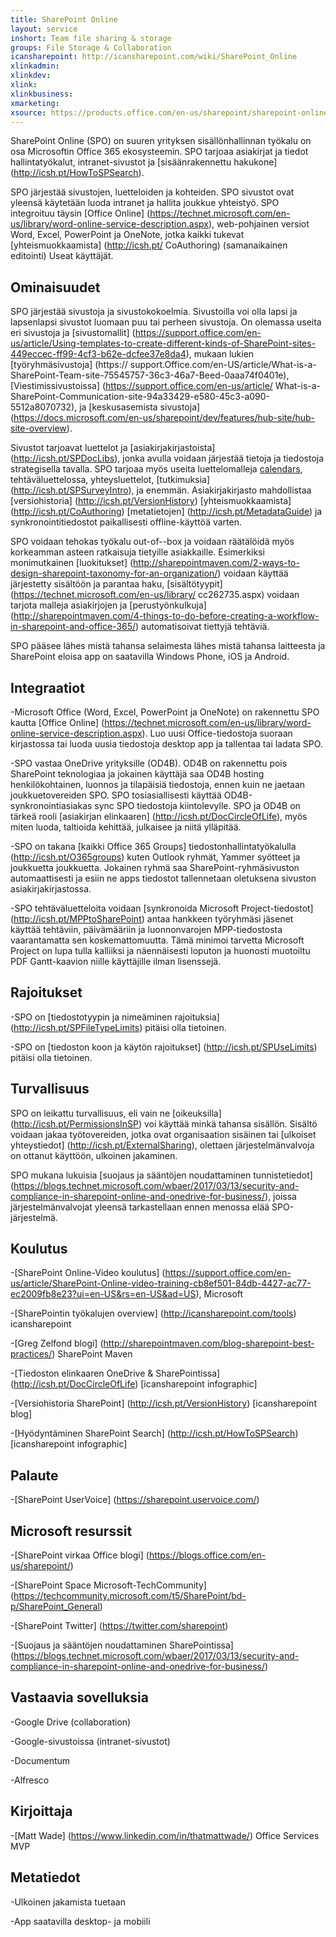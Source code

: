 ```yaml
---
title: SharePoint Online
layout: service
inshort: Team file sharing & storage
groups: File Storage & Collaboration
icansharepoint: http://icansharepoint.com/wiki/SharePoint_Online
xlinkadmin: 
xlinkdev: 
xlink: 
xlinkbusiness: 
xmarketing: 
xsource: https://products.office.com/en-us/sharepoint/sharepoint-online-collaboration-software
---
```


SharePoint Online (SPO) on suuren yrityksen sisällönhallinnan työkalu on osa Microsoftin Office 365 ekosysteemin. SPO tarjoaa asiakirjat ja tiedot hallintatyökalut, intranet-sivustot ja [sisäänrakennettu hakukone] (http://icsh.pt/HowToSPSearch).

SPO järjestää sivustojen, luetteloiden ja kohteiden. SPO sivustot ovat yleensä käytetään luoda intranet ja hallita joukkue yhteistyö. SPO integroituu täysin [Office Online] (https://technet.microsoft.com/en-us/library/word-online-service-description.aspx), web-pohjainen versiot Word, Excel, PowerPoint ja OneNote, jotka kaikki tukevat [yhteismuokkaamista] (http://icsh.pt/ CoAuthoring) (samanaikainen editointi) Useat käyttäjät.

Ominaisuudet
---------

SPO järjestää sivustoja ja sivustokokoelmia. Sivustoilla voi olla lapsi ja lapsenlapsi sivustot luomaan puu tai perheen sivustoja. On olemassa useita eri sivustoja ja [sivustomallit] (https://support.office.com/en-us/article/Using-templates-to-create-different-kinds-of-SharePoint-sites-449eccec-ff99-4cf3-b62e-dcfee37e8da4), mukaan lukien [työryhmäsivustoja] (https:// support.Office.com/en-US/article/What-is-a-SharePoint-Team-site-75545757-36c3-46a7-Beed-0aaa74f0401e), [Viestimissivustoissa] (https://support.office.com/en-us/article/ What-is-a-SharePoint-Communication-site-94a33429-e580-45c3-a090-5512a8070732), ja [keskusasemista sivustoja] (https://docs.microsoft.com/en-us/sharepoint/dev/features/hub-site/hub-site-overview).

Sivustot tarjoavat luettelot ja [asiakirjakirjastoista] (http://icsh.pt/SPDocLibs), jonka avulla voidaan järjestää tietoja ja tiedostoja strategisella tavalla. SPO tarjoaa myös useita luettelomalleja [calendars](https//icsh.pt/SPCalendars), tehtäväluettelossa, yhteysluettelot, [tutkimuksia] (http://icsh.pt/SPSurveyIntro), ja enemmän. Asiakirjakirjasto mahdollistaa [versiohistoria] (http://icsh.pt/VersionHistory) [yhteismuokkaamista] (http://icsh.pt/CoAuthoring) [metatietojen] (http://icsh.pt/MetadataGuide) ja synkronointitiedostot paikallisesti offline-käyttöä varten.

SPO voidaan tehokas työkalu out-of--box ja voidaan räätälöidä myös korkeamman asteen ratkaisuja tietyille asiakkaille. Esimerkiksi monimutkainen [luokitukset] (http://sharepointmaven.com/2-ways-to-design-sharepoint-taxonomy-for-an-organization/) voidaan käyttää järjestetty sisältöön ja parantaa haku, [sisältötyypit] (https://technet.microsoft.com/en-us/library/ cc262735.aspx) voidaan tarjota malleja asiakirjojen ja [perustyönkulkuja] (http://sharepointmaven.com/4-things-to-do-before-creating-a-workflow-in-sharepoint-and-office-365/) automatisoivat tiettyjä tehtäviä.

SPO pääsee lähes mistä tahansa selaimesta lähes mistä tahansa laitteesta ja SharePoint eloisa app on saatavilla Windows Phone, iOS ja Android.

Integraatiot
---------

-Microsoft Office (Word, Excel, PowerPoint ja OneNote) on rakennettu SPO kautta [Office Online] (https://technet.microsoft.com/en-us/library/word-online-service-description.aspx). Luo uusi Office-tiedostoja suoraan kirjastossa tai luoda uusia tiedostoja desktop app ja tallentaa tai ladata SPO.

-SPO vastaa OneDrive yrityksille (OD4B). OD4B on rakennettu pois SharePoint teknologiaa ja jokainen käyttäjä saa OD4B hosting henkilökohtainen, luonnos ja tilapäisiä tiedostoja, ennen kuin ne jaetaan joukkuetovereiden SPO. SPO tosiasiallisesti käyttää OD4B-synkronointiasiakas sync SPO tiedostoja kiintolevylle. SPO ja OD4B on tärkeä rooli [asiakirjan elinkaaren] (http://icsh.pt/DocCircleOfLife), myös miten luoda, taltioida kehittää, julkaisee ja niitä ylläpitää.

-SPO on takana [kaikki Office 365 Groups] tiedostonhallintatyökalulla (http://icsh.pt/O365groups) kuten Outlook ryhmät, Yammer syötteet ja joukkuetta joukkuetta. Jokainen ryhmä saa SharePoint-ryhmäsivuston automaattisesti ja esiin ne apps tiedostot tallennetaan oletuksena sivuston asiakirjakirjastossa.

-SPO tehtäväluetteloita voidaan [synkronoida Microsoft Project-tiedostot] (http://icsh.pt/MPPtoSharePoint) antaa hankkeen työryhmäsi jäsenet käyttää tehtäviin, päivämääriin ja luonnonvarojen MPP-tiedostosta vaarantamatta sen koskemattomuutta. Tämä minimoi tarvetta Microsoft Project on lupa tulla kalliiksi ja näennäisesti loputon ja huonosti muotoiltu PDF Gantt-kaavion niille käyttäjille ilman lisenssejä.

Rajoitukset
---------

-SPO on [tiedostotyypin ja nimeäminen rajoituksia] (http://icsh.pt/SPFileTypeLimits) pitäisi olla tietoinen.

-SPO on [tiedoston koon ja käytön rajoitukset] (http://icsh.pt/SPUseLimits) pitäisi olla tietoinen.

Turvallisuus
---------

SPO on leikattu turvallisuus, eli vain ne [oikeuksilla] (http://icsh.pt/PermissionsInSP) voi käyttää minkä tahansa sisällön. Sisältö voidaan jakaa työtovereiden, jotka ovat organisaation sisäinen tai [ulkoiset yhteystiedot] (http://icsh.pt/ExternalSharing), olettaen järjestelmänvalvoja on ottanut käyttöön, ulkoinen jakaminen.

SPO mukana lukuisia [suojaus ja sääntöjen noudattaminen tunnistetiedot] (https://blogs.technet.microsoft.com/wbaer/2017/03/13/security-and-compliance-in-sharepoint-online-and-onedrive-for-business/), joissa järjestelmänvalvojat yleensä tarkastellaan ennen menossa elää SPO-järjestelmä.

Koulutus
---------

-[SharePoint Online-Video koulutus] (https://support.office.com/en-us/article/SharePoint-Online-video-training-cb8ef501-84db-4427-ac77-ec2009fb8e23?ui=en-US&rs=en-US&ad=US), Microsoft

-[SharePointin työkalujen overview] (http://icansharepoint.com/tools) icansharepoint

-[Greg Zelfond blogi] (http://sharepointmaven.com/blog-sharepoint-best-practices/) SharePoint Maven

-[Tiedoston elinkaaren OneDrive & SharePointissa] (http://icsh.pt/DocCircleOfLife) \[icansharepoint
    infographic\]

-[Versiohistoria SharePoint] (http://icsh.pt/VersionHistory)
    \[icansharepoint blog\]

-[Hyödyntäminen SharePoint
    Search] (http://icsh.pt/HowToSPSearch) \[icansharepoint infographic\]

Palaute
---------

-[SharePoint UserVoice] (https://sharepoint.uservoice.com/)

Microsoft resurssit
---------

-[SharePoint virkaa Office blogi] (https://blogs.office.com/en-us/sharepoint/)

-[SharePoint Space Microsoft-TechCommunity] (https://techcommunity.microsoft.com/t5/SharePoint/bd-p/SharePoint_General)

-[SharePoint Twitter] (https://twitter.com/sharepoint)

-[Suojaus ja sääntöjen noudattaminen SharePointissa] (https://blogs.technet.microsoft.com/wbaer/2017/03/13/security-and-compliance-in-sharepoint-online-and-onedrive-for-business/)


Vastaavia sovelluksia
--------------------

-Google Drive (collaboration)

-Google-sivustoissa (intranet-sivustot)

-Documentum

-Alfresco

Kirjoittaja
---------

-[Matt Wade] (https://www.linkedin.com/in/thatmattwade/) Office Services MVP

Metatiedot
--------

-Ulkoinen jakamista tuetaan

-App saatavilla desktop- ja mobiili

